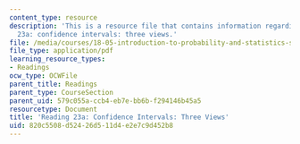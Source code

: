```yaml
---
content_type: resource
description: 'This is a resource file that contains information regarding reading
  23a: confidence intervals: three views.'
file: /media/courses/18-05-introduction-to-probability-and-statistics-spring-2014/820c5508d52426d511d4e2e7c9d452b8_MIT18_05S14_Reading23a.pdf
file_type: application/pdf
learning_resource_types:
- Readings
ocw_type: OCWFile
parent_title: Readings
parent_type: CourseSection
parent_uid: 579c055a-ccb4-eb7e-bb6b-f294146b45a5
resourcetype: Document
title: 'Reading 23a: Confidence Intervals: Three Views'
uid: 820c5508-d524-26d5-11d4-e2e7c9d452b8
---
```

